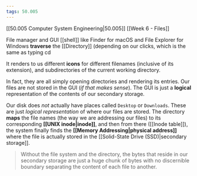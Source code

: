 ```yaml
---
tags: 50.005
---
```

[[50.005 Computer System Engineering|50.005]]
[[Week 6 - Files]]

File manager and GUI [[shell]] like Finder for macOS and File Explorer for Windows **traverse** the [[Directory]] (depending on our clicks, which is the same as typing cd

It renders to us different **icons** for different filenames (inclusive of its extension), and subdirectories of the current working directory.

In fact, they are all simply opening directories and rendering its entries. Our files are not stored in the GUI (_if that makes sense_). The GUI is just a **logical** representation of the contents of our secondary storage.

Our disk does _not_ actually have places called `Desktop` or `Downloads`. These are just _logical representation_ of where our files are stored. The directory **maps** the file names (the way we are addressing our files) to its corresponding **[[UNIX inode|inode]]**, and then from there ([[Inode table]]), the system finally finds the **[[Memory Addressing|physical address]]** where the file is actually stored in the [[Solid-State Drive (SSD)|secondary storage]].

> Without the file system and the directory, the bytes that reside in our secondary storage are just a huge chunk of bytes with no discernible boundary separating the content of each file to another.

